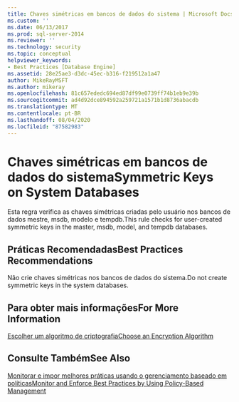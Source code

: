 ```yaml
---
title: Chaves simétricas em bancos de dados do sistema | Microsoft Docs
ms.custom: ''
ms.date: 06/13/2017
ms.prod: sql-server-2014
ms.reviewer: ''
ms.technology: security
ms.topic: conceptual
helpviewer_keywords:
- Best Practices [Database Engine]
ms.assetid: 28e25ae3-d3dc-45ec-b316-f219512a1a47
author: MikeRayMSFT
ms.author: mikeray
ms.openlocfilehash: 81c657ededc694ed87df99e0739ff74b1eb9e39b
ms.sourcegitcommit: ad4d92dce894592a259721a1571b1d8736abacdb
ms.translationtype: MT
ms.contentlocale: pt-BR
ms.lasthandoff: 08/04/2020
ms.locfileid: "87582983"
---
```

# <a name="symmetric-keys-on-system-databases"></a><span data-ttu-id="d0df6-102">Chaves simétricas em bancos de dados do sistema</span><span class="sxs-lookup"><span data-stu-id="d0df6-102">Symmetric Keys on System Databases</span></span>
  <span data-ttu-id="d0df6-103">Esta regra verifica as chaves simétricas criadas pelo usuário nos bancos de dados mestre, msdb, modelo e tempdb.</span><span class="sxs-lookup"><span data-stu-id="d0df6-103">This rule checks for user-created symmetric keys in the master, msdb, model, and tempdb databases.</span></span>  
  
## <a name="best-practices-recommendations"></a><span data-ttu-id="d0df6-104">Práticas Recomendadas</span><span class="sxs-lookup"><span data-stu-id="d0df6-104">Best Practices Recommendations</span></span>  
 <span data-ttu-id="d0df6-105">Não crie chaves simétricas nos bancos de dados do sistema.</span><span class="sxs-lookup"><span data-stu-id="d0df6-105">Do not create symmetric keys in the system databases.</span></span>  
  
## <a name="for-more-information"></a><span data-ttu-id="d0df6-106">Para obter mais informações</span><span class="sxs-lookup"><span data-stu-id="d0df6-106">For More Information</span></span>  
 [<span data-ttu-id="d0df6-107">Escolher um algoritmo de criptografia</span><span class="sxs-lookup"><span data-stu-id="d0df6-107">Choose an Encryption Algorithm</span></span>](../security/encryption/choose-an-encryption-algorithm.md)  
  
## <a name="see-also"></a><span data-ttu-id="d0df6-108">Consulte Também</span><span class="sxs-lookup"><span data-stu-id="d0df6-108">See Also</span></span>  
 [<span data-ttu-id="d0df6-109">Monitorar e impor melhores práticas usando o gerenciamento baseado em políticas</span><span class="sxs-lookup"><span data-stu-id="d0df6-109">Monitor and Enforce Best Practices by Using Policy-Based Management</span></span>](monitor-and-enforce-best-practices-by-using-policy-based-management.md)  
  
  
